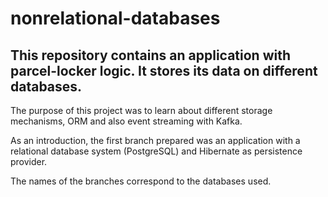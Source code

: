 # nonrelational-databases

## This repository contains an application with parcel-locker logic. It stores its data on different databases.

The purpose of this project was to learn about different storage mechanisms, ORM and also event streaming with Kafka.

As an introduction, the first branch prepared was an application with a relational database system (PostgreSQL) and Hibernate as persistence provider.

The names of the branches correspond to the databases used.
